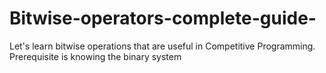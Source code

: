 # Bitwise-operators-complete-guide-
Let's learn bitwise operations that are useful in Competitive Programming. Prerequisite is knowing the binary system
